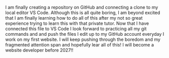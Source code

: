 I am finally creating a repository on GitHub and connecting a clone to my local editor VS Code. Although this is all quite boring, I am beyond excited that I am finally learning how to do all of this after my not so great experience trying to learn this with that private tutor. Now that I have connected this file to VS Code I look forward to practicing all my git commands and and push the files I edit up to my GitHub account everyday I work on my first website. I will keep pushing through the boredom and my fragmented attention span and hopefully lear all of this! I will become a website developer before 2027!!